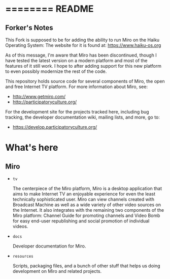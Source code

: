 ========
 README
========

Forker's Notes
---------------------------------------------------------------------------------------------
This Fork is supposed to be for adding the ability to run Miro on the Haiku Operating System:
The website for it is found at: https://www.haiku-os.org


As of this message, I'm aware that Miro has been discontinued, though I have tested the latest version on a modern platform and
most of the features of it still work. I hope to after adding support for this new platform to even possibly modernize the rest of the code.

This repository holds source code for several components of Miro, the
open and free Internet TV platform.  For more information about Miro,
see:

* http://www.getmiro.com/
* http://participatoryculture.org/

For the development site for the projects tracked here, including bug
tracking, the developer documentation wiki, mailing lists, and more,
go to:

* https://develop.participatoryculture.org/


What's here
===========

Miro
----

* ``tv``

  The centerpiece of the Miro platform, Miro is a desktop application
  that aims to make Internet TV an enjoyable experience for even the
  least technically sophisticated user.  Miro can view channels
  created with Broadcast Machine as well as a wide variety of other
  video sources on the Internet.  It also integrates with the remaining
  two components of the Miro platform: Channel Guide for promoting
  channels and Video Bomb for easy end-user republishing and social
  promotion of individual videos.

* ``docs``

  Developer documentation for Miro.

* ``resources``

  Scripts, packaging files, and a bunch of other stuff that helps
  us doing development on Miro and related projects.
